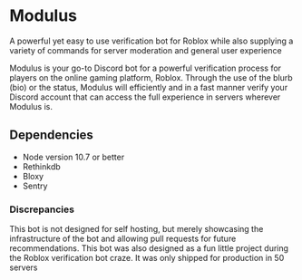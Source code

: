 # Modulus
A powerful yet easy to use verification bot for Roblox while also supplying a variety of commands for server moderation and general user experience

Modulus is your go-to Discord bot for a powerful verification process for players on the online gaming platform, Roblox. Through the use of the blurb
(bio) or the status, Modulus will efficiently and in a fast manner verify your Discord account that can access the full experience in servers wherever 
Modulus is.

## Dependencies
- Node version 10.7 or better
- Rethinkdb
- Bloxy
- Sentry

### Discrepancies 
This bot is not designed for self hosting, but merely showcasing the infrastructure of the bot and allowing pull requests for future recommendations. 
This bot was also designed as a fun little project during the Roblox verification bot craze. It was only shipped for production in 50 servers
